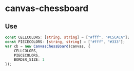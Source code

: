 # canvas-chessboard

## Use

```typescript
const CELLCOLORS: [string, string] = ["#fff", "#C5CACA"];
const PIECECOLORS: [string, string] = ["#fff", "#333"];
var cb = new CanvasChessBoard(canvas, {
    CELLCOLORS,
    PIECECOLORS,
    BORDER_SIZE: 1
});

```

